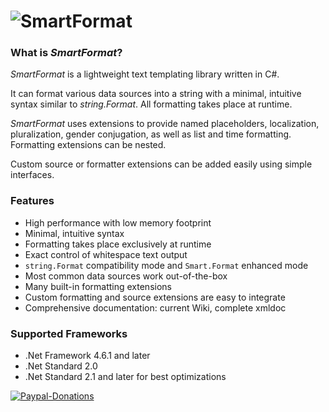 # ![SmartFormat](https://raw.githubusercontent.com/scottrippey/SmartFormat.NET/main/SmartFormat_64x64.png)

### What is *SmartFormat*?

*SmartFormat* is a lightweight text templating library written in C#.

It can format various data sources into a string with a minimal, intuitive syntax similar to *string.Format*. All formatting takes place at runtime.

*SmartFormat* uses extensions to provide named placeholders, localization, pluralization, gender conjugation, as well as list and time formatting. Formatting extensions can be nested.

Custom source or formatter extensions can be added easily using simple interfaces.

### Features

* High performance with low memory footprint
* Minimal, intuitive syntax
* Formatting takes place exclusively at runtime
* Exact control of whitespace text output
* `string.Format` compatibility mode and `Smart.Format` enhanced mode
* Most common data sources work out-of-the-box
* Many built-in formatting extensions
* Custom formatting and source extensions are easy to integrate
* Comprehensive documentation: current Wiki, complete xmldoc

### Supported Frameworks
* .Net Framework 4.6.1 and later
* .Net Standard 2.0
* .Net Standard 2.1 and later for best optimizations

[![Paypal-Donations](https://img.shields.io/badge/Donate-PayPal-important.svg?style=flat-square)](https://www.paypal.com/donate?hosted_button_id=KSC3LRAR26AHN)
